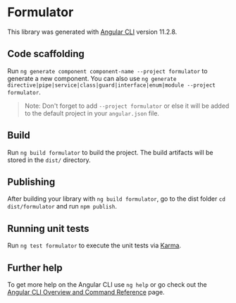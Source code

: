 # Formulator

This library was generated with [Angular CLI](https://github.com/angular/angular-cli) version 11.2.8.

## Code scaffolding

Run `ng generate component component-name --project formulator` to generate a new component. You can also use `ng generate directive|pipe|service|class|guard|interface|enum|module --project formulator`.
> Note: Don't forget to add `--project formulator` or else it will be added to the default project in your `angular.json` file. 

## Build

Run `ng build formulator` to build the project. The build artifacts will be stored in the `dist/` directory.

## Publishing

After building your library with `ng build formulator`, go to the dist folder `cd dist/formulator` and run `npm publish`.

## Running unit tests

Run `ng test formulator` to execute the unit tests via [Karma](https://karma-runner.github.io).

## Further help

To get more help on the Angular CLI use `ng help` or go check out the [Angular CLI Overview and Command Reference](https://angular.io/cli) page.
